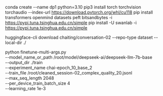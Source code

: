 conda create --name dp1 python=3.10
pip3 install torch torchvision torchaudio --index-url https://download.pytorch.org/whl/cu118
pip install transformers openmind  datasets peft bitsandbytes -i https://pypi.tuna.tsinghua.edu.cn/simple
pip install -U swanlab -i https://pypi.tuna.tsinghua.edu.cn/simple

huggingface-cli download chaiting/conversation-02 --repo-type dataset --local-dir ./



python finetune-multi-args.py \
    --model_name_or_path /root/model/deepseek-ai/deepseek-llm-7b-base \
    --output_dir ./train \
    --experiment_name chai-epoch_10_base_2 \
    --train_file /root/cleaned_session-02_complex_quality_20.jsonl \
    --max_seq_length 2048 \
    --per_device_train_batch_size 4 \
    --learning_rate 1e-3
